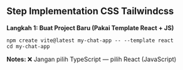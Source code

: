 ## Step Implementation CSS Tailwindcss

**Langkah 1: Buat Project Baru (Pakai Template React + JS)**

```
npm create vite@latest my-chat-app -- --template react
cd my-chat-app
```

<b>Notes: </b>❌ Jangan pilih TypeScript — pilih React (JavaScript)
